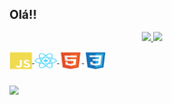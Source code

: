 ## Olá!!
<div>
<div align="center">
  <a href="https://github.com/SuicinivArievilo/">
  <img height="160em" src="https://github-readme-stats.vercel.app/api?username=SuicinivArievilo&show_icons=true&theme=blueberry&include_all_commits=true&count_private=true"/>
  <img height="160em" src="https://github-readme-stats.vercel.app/api/top-langs/?username=SuicinivArievilo&layout=compact&langs_count=7&theme=blueberry"/>
</div>
  
 <div style="display: inline_block"><br>
  <img align="center" alt="Js" height="30" width="40" src="https://raw.githubusercontent.com/devicons/devicon/master/icons/javascript/javascript-plain.svg">
  <img align="center" alt="React" height="30" width="40" src="https://raw.githubusercontent.com/devicons/devicon/master/icons/react/react-original.svg">
  <img align="center" alt="HTML" height="30" width="40" src="https://raw.githubusercontent.com/devicons/devicon/master/icons/html5/html5-original.svg">
  <img align="center" alt="CSS" height="30" width="40" src="https://raw.githubusercontent.com/devicons/devicon/master/icons/css3/css3-original.svg">
</div>
  
  ##
  <div>
    <a href="https://www.linkedin.com/in/arievilosuiciniv/" target="_blank"><img src="https://img.shields.io/badge/-LinkedIn-%230077B5?style=for-the-badge&logo=linkedin&logoColor=white" target="_blank"></a>
    
  </div>
  </div>

